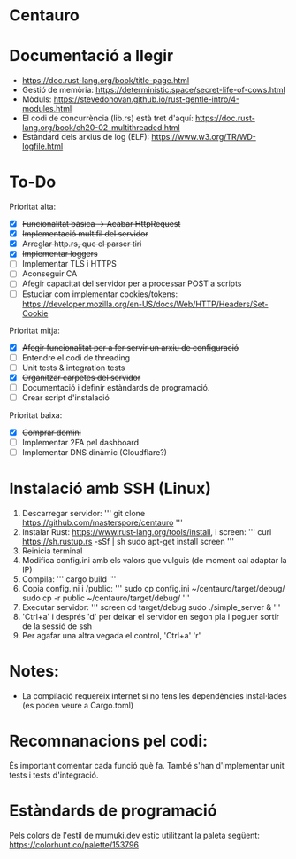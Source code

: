 # Centauro

# Documentació a llegir
- https://doc.rust-lang.org/book/title-page.html
- Gestió de memòria: https://deterministic.space/secret-life-of-cows.html
- Mòduls: https://stevedonovan.github.io/rust-gentle-intro/4-modules.html
- El codi de concurrència (lib.rs) està tret d'aquí: https://doc.rust-lang.org/book/ch20-02-multithreaded.html
- Estàndard dels arxius de log (ELF): https://www.w3.org/TR/WD-logfile.html

# To-Do

Prioritat alta:
- [x] ~~Funcionalitat bàsica -> Acabar HttpRequest~~
- [x] ~~Implementació multifil del servidor~~
- [x] ~~Arreglar http.rs, que el parser tiri~~
- [x] ~~Implementar loggers~~
- [ ] Implementar TLS i HTTPS
- [ ] Aconseguir CA
- [ ] Afegir capacitat del servidor per a processar POST a scripts
- [ ] Estudiar com implementar cookies/tokens: https://developer.mozilla.org/en-US/docs/Web/HTTP/Headers/Set-Cookie

Prioritat mitja:
- [x] ~~Afegir funcionalitat per a fer servir un arxiu de configuració~~
- [ ] Entendre el codi de threading
- [ ] Unit tests & integration tests
- [x] ~~Organitzar carpetes del servidor~~
- [ ] Documentació i definir estàndards de programació.
- [ ] Crear script d'instalació

Prioritat baixa:
- [x] ~~Comprar domini~~
- [ ] Implementar 2FA pel dashboard
- [ ] Implementar DNS dinàmic (Cloudflare?)

# Instalació amb SSH (Linux)
1. Descarregar servidor: 
'''
git clone https://github.com/masterspore/centauro
'''
2. Instalar Rust: https://www.rust-lang.org/tools/install, i screen:
'''
curl https://sh.rustup.rs -sSf | sh
sudo apt-get install screen
'''
3. Reinicia terminal
4. Modifica config.ini amb els valors que vulguis (de moment cal adaptar la IP)
5. Compila:
'''
cargo build
'''
6. Copia config.ini i /public:
'''
sudo cp config.ini ~/centauro/target/debug/
sudo cp -r public ~/centauro/target/debug/
'''
7. Executar servidor:
'''
screen
cd target/debug
sudo ./simple_server &
'''
8. 'Ctrl+a' i després 'd' per deixar el servidor en segon pla i poguer sortir de la sessió de ssh
9. Per agafar una altra vegada el control, 'Ctrl+a' 'r'

# Notes:
- La compilació requereix internet si no tens les dependències instal·lades (es poden veure a Cargo.toml)

# Recomnanacions pel codi:
És important comentar cada funció què fa. També s'han d'implementar unit tests i tests d'integració.

# Estàndards de programació
Pels colors de l'estil de mumuki.dev estic utilitzant la paleta següent: https://colorhunt.co/palette/153796
